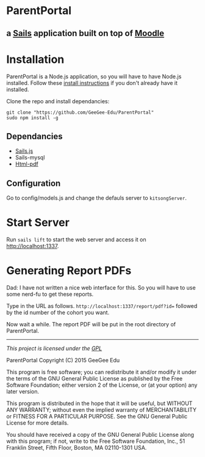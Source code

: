 # ParentPortal

a [Sails](http://sailsjs.org) application built on top of [Moodle](http://moodle.org)
---

# Installation

ParentPortal is a Node.js application, so you will have to have Node.js installed. Follow these [install instructions](https://github.com/joyent/node/wiki/installing-node.js-via-package-manager) if you don't already have it installed.

Clone the repo and install dependancies:

```
git clone "https://github.com/GeeGee-Edu/ParentPortal"
sudo npm install -g
```

## Dependancies

* [Sails.js](http://sailsjs.org/)
* Sails-mysql
* [Html-pdf](https://www.npmjs.com/package/html-pdf)

## Configuration

Go to config/models.js and change the defauls server to `kitsongServer`.


# Start Server

Run `sails lift` to start the web server and access it on [http://localhost:1337](http://localhost:1337).

# Generating Report PDFs

Dad: I have not written a nice web interface for this. So you will have to use some nerd-fu to get these reports.

Type in the URL as follows. `http://localhost:1337/report/pdf?id=` followed by the id number of the cohort you want.

Now wait a while. The report PDF will be put in the root directory of ParentPortal.

---

*This project is licensed under the [GPL](http://en.wikipedia.org/wiki/GNU_General_Public_License)*

ParentPortal
Copyright (C) 2015  GeeGee Edu

This program is free software; you can redistribute it and/or modify
it under the terms of the GNU General Public License as published by
the Free Software Foundation; either version 2 of the License, or
(at your option) any later version.

This program is distributed in the hope that it will be useful,
but WITHOUT ANY WARRANTY; without even the implied warranty of
MERCHANTABILITY or FITNESS FOR A PARTICULAR PURPOSE.  See the
GNU General Public License for more details.

You should have received a copy of the GNU General Public License along
with this program; if not, write to the Free Software Foundation, Inc.,
51 Franklin Street, Fifth Floor, Boston, MA 02110-1301 USA.
